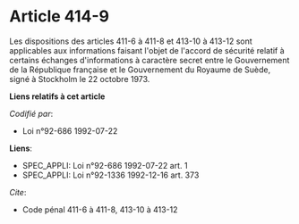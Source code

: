 # Article 414-9

Les dispositions des articles 411-6 à 411-8 et 413-10 à 413-12 sont applicables aux informations faisant l'objet de l'accord
de sécurité relatif à certains échanges d'informations à caractère secret entre le Gouvernement de la République française et
le Gouvernement du Royaume de Suède, signé à Stockholm le 22 octobre 1973.

**Liens relatifs à cet article**

_Codifié par_:

  - Loi n°92-686 1992-07-22

**Liens**:

  - SPEC_APPLI: Loi n°92-686 1992-07-22 art. 1
  - SPEC_APPLI: Loi n°92-1336 1992-12-16 art. 373

_Cite_:

  - Code pénal 411-6 à 411-8, 413-10 à 413-12
